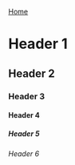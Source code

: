 [Home](./index.md)

# Header 1

## Header 2

### Header 3

#### Header 4

##### Header 5

###### Header 6